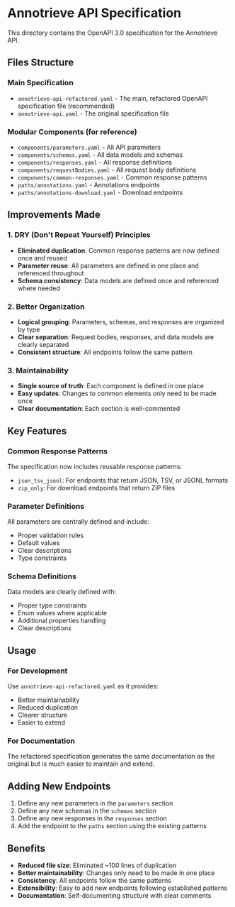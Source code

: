 # Annotrieve API Specification

This directory contains the OpenAPI 3.0 specification for the Annotrieve API.

## Files Structure

### Main Specification
- `annotrieve-api-refactored.yaml` - The main, refactored OpenAPI specification file (recommended)
- `annotrieve-api.yaml` - The original specification file

### Modular Components (for reference)
- `components/parameters.yaml` - All API parameters
- `components/schemas.yaml` - All data models and schemas
- `components/responses.yaml` - All response definitions
- `components/requestBodies.yaml` - All request body definitions
- `components/common-responses.yaml` - Common response patterns
- `paths/annotations.yaml` - Annotations endpoints
- `paths/annotations-download.yaml` - Download endpoints

## Improvements Made

### 1. DRY (Don't Repeat Yourself) Principles
- **Eliminated duplication**: Common response patterns are now defined once and reused
- **Parameter reuse**: All parameters are defined in one place and referenced throughout
- **Schema consistency**: Data models are defined once and referenced where needed

### 2. Better Organization
- **Logical grouping**: Parameters, schemas, and responses are organized by type
- **Clear separation**: Request bodies, responses, and data models are clearly separated
- **Consistent structure**: All endpoints follow the same pattern

### 3. Maintainability
- **Single source of truth**: Each component is defined in one place
- **Easy updates**: Changes to common elements only need to be made once
- **Clear documentation**: Each section is well-commented

## Key Features

### Common Response Patterns
The specification now includes reusable response patterns:
- `json_tsv_jsonl`: For endpoints that return JSON, TSV, or JSONL formats
- `zip_only`: For download endpoints that return ZIP files

### Parameter Definitions
All parameters are centrally defined and include:
- Proper validation rules
- Default values
- Clear descriptions
- Type constraints

### Schema Definitions
Data models are clearly defined with:
- Proper type constraints
- Enum values where applicable
- Additional properties handling
- Clear descriptions

## Usage

### For Development
Use `annotrieve-api-refactored.yaml` as it provides:
- Better maintainability
- Reduced duplication
- Clearer structure
- Easier to extend

### For Documentation
The refactored specification generates the same documentation as the original but is much easier to maintain and extend.

## Adding New Endpoints

1. Define any new parameters in the `parameters` section
2. Define any new schemas in the `schemas` section
3. Define any new responses in the `responses` section
4. Add the endpoint to the `paths` section using the existing patterns

## Benefits

- **Reduced file size**: Eliminated ~100 lines of duplication
- **Better maintainability**: Changes only need to be made in one place
- **Consistency**: All endpoints follow the same patterns
- **Extensibility**: Easy to add new endpoints following established patterns
- **Documentation**: Self-documenting structure with clear comments 
